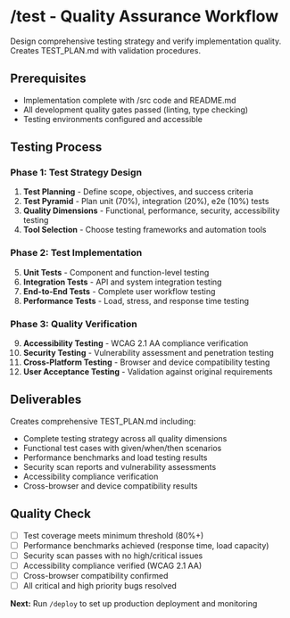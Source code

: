 # /test - Quality Assurance Workflow

Design comprehensive testing strategy and verify implementation quality. Creates TEST_PLAN.md with validation procedures.

## Prerequisites
- Implementation complete with /src code and README.md
- All development quality gates passed (linting, type checking)
- Testing environments configured and accessible

## Testing Process

### Phase 1: Test Strategy Design
1. **Test Planning** - Define scope, objectives, and success criteria
2. **Test Pyramid** - Plan unit (70%), integration (20%), e2e (10%) tests
3. **Quality Dimensions** - Functional, performance, security, accessibility testing
4. **Tool Selection** - Choose testing frameworks and automation tools

### Phase 2: Test Implementation
5. **Unit Tests** - Component and function-level testing
6. **Integration Tests** - API and system integration testing
7. **End-to-End Tests** - Complete user workflow testing
8. **Performance Tests** - Load, stress, and response time testing

### Phase 3: Quality Verification
9. **Accessibility Testing** - WCAG 2.1 AA compliance verification
10. **Security Testing** - Vulnerability assessment and penetration testing
11. **Cross-Platform Testing** - Browser and device compatibility testing
12. **User Acceptance Testing** - Validation against original requirements

## Deliverables
Creates comprehensive TEST_PLAN.md including:
- Complete testing strategy across all quality dimensions
- Functional test cases with given/when/then scenarios
- Performance benchmarks and load testing results
- Security scan reports and vulnerability assessments
- Accessibility compliance verification
- Cross-browser and device compatibility results

## Quality Check
- [ ] Test coverage meets minimum threshold (80%+)
- [ ] Performance benchmarks achieved (response time, load capacity)
- [ ] Security scan passes with no high/critical issues
- [ ] Accessibility compliance verified (WCAG 2.1 AA)
- [ ] Cross-browser compatibility confirmed
- [ ] All critical and high priority bugs resolved

**Next:** Run `/deploy` to set up production deployment and monitoring